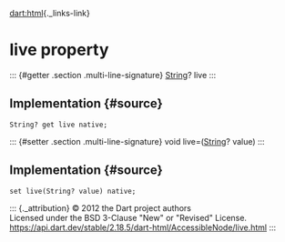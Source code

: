[dart:html](../../dart-html/dart-html-library){._links-link}

live property
=============

::: {#getter .section .multi-line-signature}
[String](../../dart-core/string-class)? live
:::

Implementation {#source}
--------------

``` {.language-dart data-language="dart"}
String? get live native;
```

::: {#setter .section .multi-line-signature}
void live=([String](../../dart-core/string-class)? value)
:::

Implementation {#source}
--------------

``` {.language-dart data-language="dart"}
set live(String? value) native;
```

::: {._attribution}
© 2012 the Dart project authors\
Licensed under the BSD 3-Clause \"New\" or \"Revised\" License.\
<https://api.dart.dev/stable/2.18.5/dart-html/AccessibleNode/live.html>
:::
